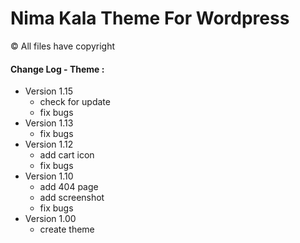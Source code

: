 # Nima Kala Theme For Wordpress
&copy; All files have copyright


#### Change Log - Theme :
 * Version 1.15 
   *  check for update
   *  fix bugs
 * Version 1.13
   *  fix bugs
 * Version 1.12
   *  add cart icon
   *  fix bugs
 * Version 1.10
   *  add 404 page
   *  add screenshot
   *  fix bugs
 * Version 1.00
   * create theme
